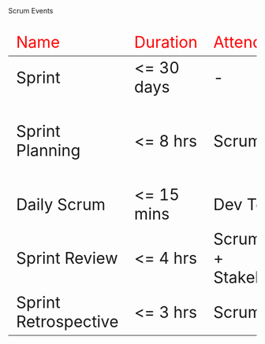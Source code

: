 <div class="darkbackground">
Scrum Events

<table style="font-size:xx-large">
    <thead style="color: red">
        <tr>
            <td>Name</td>
            <td>Duration</td>
            <td>Attendees</td>
            <td>Purpose</td>
        </tr>
    </thead>
    <tbody>
        <tr>
            <td>Sprint</td>
            <td><= 30 days</td>
            <td>-</td>
	        <td>Container Event</td>
        </tr> 
        <tr>
            <td>Sprint Planning</td>
            <td><= 8 hrs</td>
            <td>Scrum Team</td>
            <td>Sprint Backlog, Sprint Goal, Forecast</td>
        </tr>
	    <tr>
            <td>Daily Scrum</td>
            <td><= 15 mins</td>
            <td>Dev Team</td>
            <td>Plan for next 24 hours</td>
        </tr>
	    <tr>
            <td>Sprint Review</td>
            <td><= 4 hrs</td>
            <td>Scrum Team + Stakeholders</td>
            <td>Increment Inspection, What's next?</td>
        </tr>
	    <tr>
            <td>Sprint Retrospective</td>
            <td><= 3 hrs</td>
            <td>Scrum Team</td>
            <td>Continuous Improvement</td>
        </tr>
    </tbody>
</table>
</div>